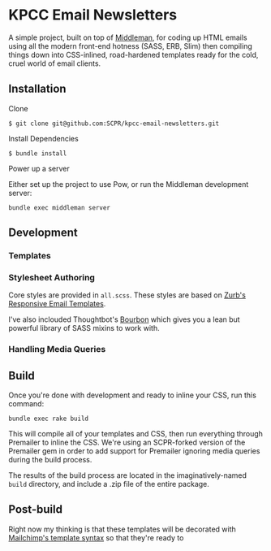 # KPCC Email Newsletters

A simple project, built on top of [Middleman](http://middlemanapp.com/), for coding up HTML emails using all the modern front-end hotness (SASS, ERB, Slim) then compiling things down into CSS-inlined, road-hardened templates ready for the cold, cruel world of email clients. 

## Installation

Clone

`$ git clone git@github.com:SCPR/kpcc-email-newsletters.git`

Install Dependencies

`$ bundle install`

Power up a server

Either set up the project to use Pow, or run the Middleman development server:

`bundle exec middleman server`

## Development

### Templates

### Stylesheet Authoring

Core styles are provided in `all.scss`. These styles are based on [Zurb's Responsive Email Templates](http://www.zurb.com/playground/responsive-email-templates).

I've also inclouded Thoughtbot's [Bourbon](http://bourbon.io) which gives you a lean but powerful library of SASS mixins to work with.

### Handling Media Queries

## Build

Once you're done with development and ready to inline your CSS, run this command:

`bundle exec rake build`

This will compile all of your templates and CSS, then run everything through Premailer to inline the CSS. We're using an SCPR-forked version of the Premailer gem in order to add support for Premailer ignoring media queries during the build process. 

The results of the build process are located in the imaginatively-named `build` directory, and include a .zip file of the entire package.

## Post-build

Right now my thinking is that these templates will be decorated with [Mailchimp's template syntax](http://kb.mailchimp.com/article/getting-started-with-mailchimps-template-language) so that they're ready to 